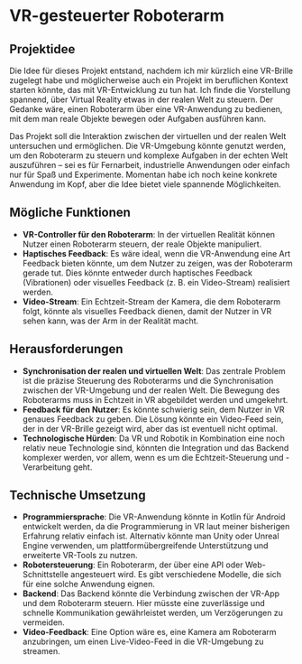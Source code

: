# VR-gesteuerter Roboterarm

## Projektidee

Die Idee für dieses Projekt entstand, nachdem ich mir kürzlich eine VR-Brille zugelegt habe und möglicherweise auch ein Projekt im beruflichen Kontext starten könnte, das mit VR-Entwicklung zu tun hat. Ich finde die Vorstellung spannend, über Virtual Reality etwas in der realen Welt zu steuern. Der Gedanke wäre, einen Roboterarm über eine VR-Anwendung zu bedienen, mit dem man reale Objekte bewegen oder Aufgaben ausführen kann.

Das Projekt soll die Interaktion zwischen der virtuellen und der realen Welt untersuchen und ermöglichen. Die VR-Umgebung könnte genutzt werden, um den Roboterarm zu steuern und komplexe Aufgaben in der echten Welt auszuführen – sei es für Fernarbeit, industrielle Anwendungen oder einfach nur für Spaß und Experimente. Momentan habe ich noch keine konkrete Anwendung im Kopf, aber die Idee bietet viele spannende Möglichkeiten.

## Mögliche Funktionen

- **VR-Controller für den Roboterarm**: In der virtuellen Realität können Nutzer einen Roboterarm steuern, der reale Objekte manipuliert.
- **Haptisches Feedback**: Es wäre ideal, wenn die VR-Anwendung eine Art Feedback bieten könnte, um dem Nutzer zu zeigen, was der Roboterarm gerade tut. Dies könnte entweder durch haptisches Feedback (Vibrationen) oder visuelles Feedback (z. B. ein Video-Stream) realisiert werden.
- **Video-Stream**: Ein Echtzeit-Stream der Kamera, die dem Roboterarm folgt, könnte als visuelles Feedback dienen, damit der Nutzer in VR sehen kann, was der Arm in der Realität macht.

## Herausforderungen

- **Synchronisation der realen und virtuellen Welt**: Das zentrale Problem ist die präzise Steuerung des Roboterarms und die Synchronisation zwischen der VR-Umgebung und der realen Welt. Die Bewegung des Roboterarms muss in Echtzeit in VR abgebildet werden und umgekehrt.
- **Feedback für den Nutzer**: Es könnte schwierig sein, dem Nutzer in VR genaues Feedback zu geben. Die Lösung könnte ein Video-Feed sein, der in der VR-Brille gezeigt wird, aber das ist eventuell nicht optimal.
- **Technologische Hürden**: Da VR und Robotik in Kombination eine noch relativ neue Technologie sind, könnten die Integration und das Backend komplexer werden, vor allem, wenn es um die Echtzeit-Steuerung und -Verarbeitung geht.

## Technische Umsetzung

- **Programmiersprache**: Die VR-Anwendung könnte in Kotlin für Android entwickelt werden, da die Programmierung in VR laut meiner bisherigen Erfahrung relativ einfach ist. Alternativ könnte man Unity oder Unreal Engine verwenden, um plattformübergreifende Unterstützung und erweiterte VR-Tools zu nutzen.
- **Robotersteuerung**: Ein Roboterarm, der über eine API oder Web-Schnittstelle angesteuert wird. Es gibt verschiedene Modelle, die sich für eine solche Anwendung eignen.
- **Backend**: Das Backend könnte die Verbindung zwischen der VR-App und dem Roboterarm steuern. Hier müsste eine zuverlässige und schnelle Kommunikation gewährleistet werden, um Verzögerungen zu vermeiden.
- **Video-Feedback**: Eine Option wäre es, eine Kamera am Roboterarm anzubringen, um einen Live-Video-Feed in die VR-Umgebung zu streamen.

